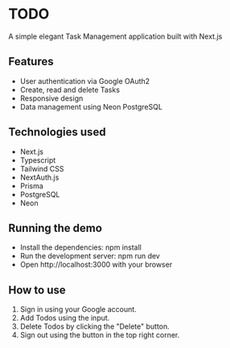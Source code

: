 # TODO 

A simple elegant Task Management application built with Next.js 

## Features 

- User authentication via Google OAuth2
- Create, read and delete Tasks
- Responsive design
- Data management using Neon PostgreSQL

## Technologies used

- Next.js
- Typescript
- Tailwind CSS
- NextAuth.js
- Prisma
- PostgreSQL
- Neon 

## Running the demo

- Install the dependencies: npm install 
- Run the development server: npm run dev 
- Open http://localhost:3000 with your browser

## How to use

1. Sign in using your Google account.
2. Add Todos using the input.
3. Delete Todos by clicking the "Delete" button. 
4. Sign out using the button in the top right corner. 
